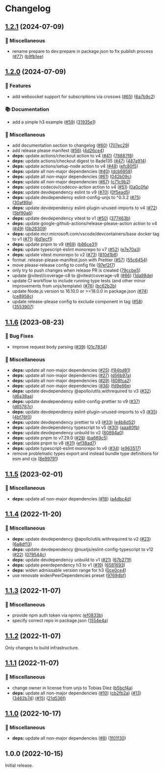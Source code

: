 # Changelog

## [1.2.1](https://github.com/apollo-server-integrations/apollo-server-integration-h3/compare/v1.2.0...v1.2.1) (2024-07-09)


### 🧹 Miscellaneous

* rename prepare to dev:prepare in package.json to fix publish process ([#77](https://github.com/apollo-server-integrations/apollo-server-integration-h3/issues/77)) ([b9fb1ee](https://github.com/apollo-server-integrations/apollo-server-integration-h3/commit/b9fb1eee893975282782a6e0a4edf2bc9ac9516c))

## [1.2.0](https://github.com/apollo-server-integrations/apollo-server-integration-h3/compare/v1.1.6...v1.2.0) (2024-07-09)

### 🔖 Features

- add websocket support for subscriptions via crossws ([#65](https://github.com/apollo-server-integrations/apollo-server-integration-h3/issues/65)) ([6a7b9c2](https://github.com/apollo-server-integrations/apollo-server-integration-h3/commit/6a7b9c228699302676910df4eaffc356fc192c98))

### 📚 Documentation

- add a simple h3 example ([#59](https://github.com/apollo-server-integrations/apollo-server-integration-h3/issues/59)) ([31935e1](https://github.com/apollo-server-integrations/apollo-server-integration-h3/commit/31935e1c2910e002528d038ea5de1a1c10626abd))

### 🧹 Miscellaneous

- add documentation section to changelog ([#60](https://github.com/apollo-server-integrations/apollo-server-integration-h3/issues/60)) ([707ec29](https://github.com/apollo-server-integrations/apollo-server-integration-h3/commit/707ec292ab6c0d0213a0889dca19fbe67dac6f8e))
- add release please manifest ([#56](https://github.com/apollo-server-integrations/apollo-server-integration-h3/issues/56)) ([4d26ce4](https://github.com/apollo-server-integrations/apollo-server-integration-h3/commit/4d26ce4c6e79ee860ff91f1c22b468a03ba014af))
- **deps:** update actions/checkout action to v4 ([#41](https://github.com/apollo-server-integrations/apollo-server-integration-h3/issues/41)) ([78887f8](https://github.com/apollo-server-integrations/apollo-server-integration-h3/commit/78887f8af88935ac027a41deb2cfc213e27d4e95))
- **deps:** update actions/checkout digest to 8ade135 ([#47](https://github.com/apollo-server-integrations/apollo-server-integration-h3/issues/47)) ([487a914](https://github.com/apollo-server-integrations/apollo-server-integration-h3/commit/487a9140017f01c4926f992b20e7e31100fc3843))
- **deps:** update actions/setup-node action to v4 ([#48](https://github.com/apollo-server-integrations/apollo-server-integration-h3/issues/48)) ([efc80f5](https://github.com/apollo-server-integrations/apollo-server-integration-h3/commit/efc80f5da318c92e0b04e6afd8ceca542e25199f))
- **deps:** update all non-major dependencies ([#40](https://github.com/apollo-server-integrations/apollo-server-integration-h3/issues/40)) ([dcb6958](https://github.com/apollo-server-integrations/apollo-server-integration-h3/commit/dcb6958b89df05d987f13bc19ef507ed17bfcd70))
- **deps:** update all non-major dependencies ([#61](https://github.com/apollo-server-integrations/apollo-server-integration-h3/issues/61)) ([042b09c](https://github.com/apollo-server-integrations/apollo-server-integration-h3/commit/042b09c16f6badd49ff799bd6373c1deaef57191))
- **deps:** update all non-major dependencies ([#67](https://github.com/apollo-server-integrations/apollo-server-integration-h3/issues/67)) ([c71c9b2](https://github.com/apollo-server-integrations/apollo-server-integration-h3/commit/c71c9b27229c88d4072c074f866d42a25202a6a3))
- **deps:** update codecov/codecov-action action to v4 ([#51](https://github.com/apollo-server-integrations/apollo-server-integration-h3/issues/51)) ([0a0c0fa](https://github.com/apollo-server-integrations/apollo-server-integration-h3/commit/0a0c0fa1f00e7d3aade0419ae7b3267bd572b50d))
- **deps:** update devdependency eslint to v9 ([#70](https://github.com/apollo-server-integrations/apollo-server-integration-h3/issues/70)) ([0f5ead5](https://github.com/apollo-server-integrations/apollo-server-integration-h3/commit/0f5ead5cbdbc84dc061647d7d127dab6ead07738))
- **deps:** update devdependency eslint-config-unjs to ^0.3.2 ([#75](https://github.com/apollo-server-integrations/apollo-server-integration-h3/issues/75)) ([30af89a](https://github.com/apollo-server-integrations/apollo-server-integration-h3/commit/30af89afa2b811020d3b5364c5fa01550e1235c0))
- **deps:** update devdependency eslint-plugin-unused-imports to v4 ([#72](https://github.com/apollo-server-integrations/apollo-server-integration-h3/issues/72)) ([5bf90a6](https://github.com/apollo-server-integrations/apollo-server-integration-h3/commit/5bf90a6286ca86e2d8ff589099e893e247de4637))
- **deps:** update devdependency vitest to v1 ([#50](https://github.com/apollo-server-integrations/apollo-server-integration-h3/issues/50)) ([377463b](https://github.com/apollo-server-integrations/apollo-server-integration-h3/commit/377463bbe6f2e2288b2c620cf315943eb8bb1c09))
- **deps:** update google-github-actions/release-please-action action to v4 ([#49](https://github.com/apollo-server-integrations/apollo-server-integration-h3/issues/49)) ([0b26309](https://github.com/apollo-server-integrations/apollo-server-integration-h3/commit/0b26309e260f61ec1dd56bee59b52eefd5668434))
- **deps:** update mcr.microsoft.com/vscode/devcontainers/base docker tag to v1 ([#71](https://github.com/apollo-server-integrations/apollo-server-integration-h3/issues/71)) ([6d1ecf1](https://github.com/apollo-server-integrations/apollo-server-integration-h3/commit/6d1ecf1fd20a9435daf98c8085a6ee65ba3b6fb9))
- **deps:** update pnpm to v9 ([#69](https://github.com/apollo-server-integrations/apollo-server-integration-h3/issues/69)) ([b86ce31](https://github.com/apollo-server-integrations/apollo-server-integration-h3/commit/b86ce31d58848944c2533f3332d7e1a1c351c402))
- **deps:** update typescript-eslint monorepo to v7 ([#52](https://github.com/apollo-server-integrations/apollo-server-integration-h3/issues/52)) ([e7e70a3](https://github.com/apollo-server-integrations/apollo-server-integration-h3/commit/e7e70a3d14f73d226cf30cc3a39cfb0d54b6225b))
- **deps:** update vitest monorepo to v2 ([#73](https://github.com/apollo-server-integrations/apollo-server-integration-h3/issues/73)) ([810d1b6](https://github.com/apollo-server-integrations/apollo-server-integration-h3/commit/810d1b6f9844c3c33d87987da252925457dcc7ff))
- format .release-please-manifest.json with Prettier ([#57](https://github.com/apollo-server-integrations/apollo-server-integration-h3/issues/57)) ([55c6454](https://github.com/apollo-server-integrations/apollo-server-integration-h3/commit/55c64541bbd06ae5878524f8865f42d691a0805a))
- move please-release config to config file ([97ef2f7](https://github.com/apollo-server-integrations/apollo-server-integration-h3/commit/97ef2f79099c0ced39edf9f9148f6689d64e1f98))
- only try to push changes when release PR is created ([79ccbe5](https://github.com/apollo-server-integrations/apollo-server-integration-h3/commit/79ccbe5fb6b3a5b59a610d082b90871ea0377a5c))
- update @vitest/coverage-c8 to @vitest/coverage-v8 ([#66](https://github.com/apollo-server-integrations/apollo-server-integration-h3/issues/66)) ([1da98de](https://github.com/apollo-server-integrations/apollo-server-integration-h3/commit/1da98de5118b9414ddfb48ba24d217feb3196c1f))
- update CI workflow to include running type tests (and other minor improvements from unjs/template) ([#76](https://github.com/apollo-server-integrations/apollo-server-integration-h3/issues/76)) ([bc62b2b](https://github.com/apollo-server-integrations/apollo-server-integration-h3/commit/bc62b2b5d0a5f780ed5d3db2604dff7ed1f43b1b))
- update Node.js version to 16.10.0 or &gt;=18.0.0 in package.json ([#74](https://github.com/apollo-server-integrations/apollo-server-integration-h3/issues/74)) ([ce8958c](https://github.com/apollo-server-integrations/apollo-server-integration-h3/commit/ce8958c8470868049dc4c0bcbb809cd745fa76a1))
- update release-please config to exclude component in tag ([#58](https://github.com/apollo-server-integrations/apollo-server-integration-h3/issues/58)) ([3553907](https://github.com/apollo-server-integrations/apollo-server-integration-h3/commit/3553907d8fe0628468b9ac5972cbc97934afb8b5))

## [1.1.6](https://github.com/apollo-server-integrations/apollo-server-integration-h3/compare/v1.1.5...v1.1.6) (2023-08-23)

### 🐛 Bug Fixes

- improve request body parsing ([#39](https://github.com/apollo-server-integrations/apollo-server-integration-h3/issues/39)) ([01c7834](https://github.com/apollo-server-integrations/apollo-server-integration-h3/commit/01c783499fb992a5ff3f04852c9f09b72805ef4d))

### 🧹 Miscellaneous

- **deps:** update all non-major dependencies ([#25](https://github.com/apollo-server-integrations/apollo-server-integration-h3/issues/25)) ([f84bd81](https://github.com/apollo-server-integrations/apollo-server-integration-h3/commit/f84bd810cb7e898a73d481064f1b948edc61bb0b))
- **deps:** update all non-major dependencies ([#27](https://github.com/apollo-server-integrations/apollo-server-integration-h3/issues/27)) ([d56b97a](https://github.com/apollo-server-integrations/apollo-server-integration-h3/commit/d56b97a698cc02e5f19f0a19936ccca3e3d6f52b))
- **deps:** update all non-major dependencies ([#29](https://github.com/apollo-server-integrations/apollo-server-integration-h3/issues/29)) ([608fca2](https://github.com/apollo-server-integrations/apollo-server-integration-h3/commit/608fca2ddaaa5f0c92feda6e167e3e5be5205f61))
- **deps:** update all non-major dependencies ([#36](https://github.com/apollo-server-integrations/apollo-server-integration-h3/issues/36)) ([fd9e66e](https://github.com/apollo-server-integrations/apollo-server-integration-h3/commit/fd9e66ec035c60a208005119f57373346c1d177f))
- **deps:** update devdependency @apollo/utils.withrequired to v3 ([#32](https://github.com/apollo-server-integrations/apollo-server-integration-h3/issues/32)) ([d6a38aa](https://github.com/apollo-server-integrations/apollo-server-integration-h3/commit/d6a38aa016263977a41758c4b8f7c52f01d2f173))
- **deps:** update devdependency eslint-config-prettier to v9 ([#37](https://github.com/apollo-server-integrations/apollo-server-integration-h3/issues/37)) ([d65787c](https://github.com/apollo-server-integrations/apollo-server-integration-h3/commit/d65787ced1f6e6a3e3ce89fd308240e9c8464735))
- **deps:** update devdependency eslint-plugin-unused-imports to v3 ([#35](https://github.com/apollo-server-integrations/apollo-server-integration-h3/issues/35)) ([4bf76f0](https://github.com/apollo-server-integrations/apollo-server-integration-h3/commit/4bf76f090e067f71237b1062bd6890ecddcf1fa7))
- **deps:** update devdependency prettier to v3 ([#33](https://github.com/apollo-server-integrations/apollo-server-integration-h3/issues/33)) ([e4b6d52](https://github.com/apollo-server-integrations/apollo-server-integration-h3/commit/e4b6d52d46325dcbc723a930ab686228dc6793f1))
- **deps:** update devdependency typescript to v5 ([#30](https://github.com/apollo-server-integrations/apollo-server-integration-h3/issues/30)) ([aaa80fb](https://github.com/apollo-server-integrations/apollo-server-integration-h3/commit/aaa80fb05bba53c568047b279ff8485bb1b51559))
- **deps:** update devdependency unbuild to v2 ([80894a0](https://github.com/apollo-server-integrations/apollo-server-integration-h3/commit/80894a0dac52bf2b04048eb12ecc3822707c68b8))
- **deps:** update pnpm to v7.29.0 ([#28](https://github.com/apollo-server-integrations/apollo-server-integration-h3/issues/28)) ([ba669c5](https://github.com/apollo-server-integrations/apollo-server-integration-h3/commit/ba669c5c169b696ba357942b79c923431f0c4ec5))
- **deps:** update pnpm to v8 ([#31](https://github.com/apollo-server-integrations/apollo-server-integration-h3/issues/31)) ([ef38ad7](https://github.com/apollo-server-integrations/apollo-server-integration-h3/commit/ef38ad7f0e159834886dc0d16d0ed9999bb2019c))
- **deps:** update typescript-eslint monorepo to v6 ([#34](https://github.com/apollo-server-integrations/apollo-server-integration-h3/issues/34)) ([e963517](https://github.com/apollo-server-integrations/apollo-server-integration-h3/commit/e963517f0223b760a7fe8845fe6ebc8f452a61b1))
- remove problematic types export and instead bundle type definitions for esm and cjs ([8e99791](https://github.com/apollo-server-integrations/apollo-server-integration-h3/commit/8e99791406815b5008fcf655dfe685f05322a93a))

## [1.1.5](https://github.com/apollo-server-integrations/apollo-server-integration-h3/compare/v1.1.4...v1.1.5) (2023-02-01)

### 🧹 Miscellaneous

- **deps:** update all non-major dependencies ([#18](https://github.com/apollo-server-integrations/apollo-server-integration-h3/issues/18)) ([a4dbc4d](https://github.com/apollo-server-integrations/apollo-server-integration-h3/commit/a4dbc4d319235e3959cdb0ac45ec46fad5f8e3df))

## [1.1.4](https://github.com/apollo-server-integrations/apollo-server-integration-h3/compare/v1.1.3...v1.1.4) (2022-11-20)

### 🧹 Miscellaneous

- **deps:** update devdependency @apollo/utils.withrequired to v2 ([#23](https://github.com/apollo-server-integrations/apollo-server-integration-h3/issues/23)) ([6a8df13](https://github.com/apollo-server-integrations/apollo-server-integration-h3/commit/6a8df1392aa5f3c0bc475babb0a494f6d4fa1c70))
- **deps:** update devdependency @nuxtjs/eslint-config-typescript to v12 ([#22](https://github.com/apollo-server-integrations/apollo-server-integration-h3/issues/22)) ([079544c](https://github.com/apollo-server-integrations/apollo-server-integration-h3/commit/079544c8ffd96618a6cac81090ec924ed7580895))
- **deps:** update devdependency unbuild to v1 ([#21](https://github.com/apollo-server-integrations/apollo-server-integration-h3/issues/21)) ([67b271f](https://github.com/apollo-server-integrations/apollo-server-integration-h3/commit/67b271f7db44f52404d16faac112d585afb2e37d))
- **deps:** update peerdependency h3 to v1 ([#19](https://github.com/apollo-server-integrations/apollo-server-integration-h3/issues/19)) ([6581693](https://github.com/apollo-server-integrations/apollo-server-integration-h3/commit/6581693f17e7d1fddc41ea568136f1045f7cad13))
- **deps:** widen admissable version range for h3 ([0ce0ce4](https://github.com/apollo-server-integrations/apollo-server-integration-h3/commit/0ce0ce4dfb88abff4d9cb431e0c073c7272552e4))
- use renovate widenPeerDependencies preset ([97694bf](https://github.com/apollo-server-integrations/apollo-server-integration-h3/commit/97694bf7f0edf667064a924d7596a742e0abbe2f))

## [1.1.3](https://github.com/apollo-server-integrations/apollo-server-integration-h3/compare/v1.1.2...v1.1.3) (2022-11-07)

### 🧹 Miscellaneous

- provide npm auth token via npmrc ([ef0833b](https://github.com/apollo-server-integrations/apollo-server-integration-h3/commit/ef0833b9030525dd166522e100d3ff396cbcee05))
- specify correct repo in package.json ([1554e4a](https://github.com/apollo-server-integrations/apollo-server-integration-h3/commit/1554e4adbcbc9cf87397e9b86a37e7c7ae32d51d))

## [1.1.2](https://github.com/apollo-server-integrations/apollo-server-integration-h3/compare/v1.1.1...v1.1.2) (2022-11-07)

Only changes to build infrastructure.

## [1.1.1](https://github.com/apollo-server-integrations/apollo-server-integration-h3/compare/v1.1.0...v1.1.1) (2022-11-07)

### 🧹 Miscellaneous

- change owner in license from unjs to Tobias Diez ([b5bcf4a](https://github.com/apollo-server-integrations/apollo-server-integration-h3/commit/b5bcf4ae7ecbf990d4336e80e80f6f72cc231fa5))
- **deps:** update all non-major dependencies ([#10](https://github.com/apollo-server-integrations/apollo-server-integration-h3/issues/10)) ([cb2fb2a](https://github.com/apollo-server-integrations/apollo-server-integration-h3/commit/cb2fb2acbe4e5da913e60f39cca72b04eb3ba116)) ([#13](https://github.com/apollo-server-integrations/apollo-server-integration-h3/issues/13)) ([3462b74](https://github.com/apollo-server-integrations/apollo-server-integration-h3/commit/3462b7422358793defd1a706873e037f10df8994)) ([#15](https://github.com/apollo-server-integrations/apollo-server-integration-h3/issues/15)) ([21d536f](https://github.com/apollo-server-integrations/apollo-server-integration-h3/commit/21d536f4993f88a958e41b9e3bebd52e5c952021))

## [1.1.0](https://github.com/apollo-server-integrations/apollo-server-integration-h3/compare/v1.0.0...v1.1.0) (2022-10-17)

### 🧹 Miscellaneous

- **deps:** update all non-major dependencies ([#8](https://github.com/apollo-server-integrations/apollo-server-integration-h3/issues/8)) ([1f01f30](https://github.com/apollo-server-integrations/apollo-server-integration-h3/commit/1f01f309849bb4fac5aa9de7b0cd23170912886f))

## 1.0.0 (2022-10-15)

Initial release.
